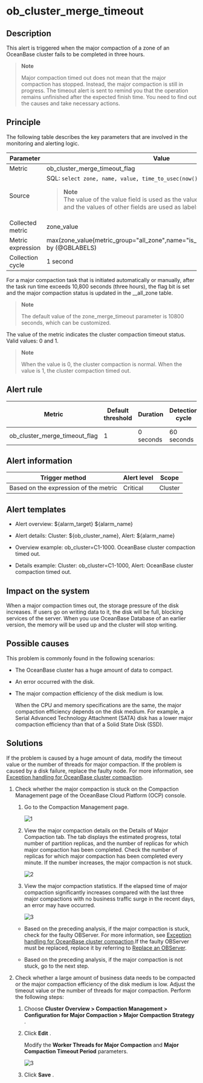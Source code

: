 ob_cluster_merge_timeout
=============================================

**Description**
------------------------------------

This alert is triggered when the major compaction of a zone of an OceanBase cluster fails to be completed in three hours.

> **Note**
>
> Major compaction timed out does not mean that the major compaction has stopped. Instead, the major compaction is still in progress. The timeout alert is sent to remind you that the operation remains unfinished after the expected finish time. You need to find out the causes and take necessary actions.

Principle
------------------------------

The following table describes the key parameters that are involved in the monitoring and alerting logic.

|     Parameter     |                                                                                                                                          Value                                                                                                                                           |
|-------------------|------------------------------------------------------------------------------------------------------------------------------------------------------------------------------------------------------------------------------------------------------------------------------------------|
| Metric            | ob_cluster_merge_timeout_flag                                                                                                                                                                                                                                                            |
| Source            | SQL:  ```select zone, name, value, time_to_usec(now()) from __all_zone;```  <blockquote>**Note**</br>The value of the value field is used as the value of the zone_value metric, and the values of other fields are used as labels. </blockquote>|
| Collected metric  | zone_value                                                                                                                                                                                                                                                                               |
| Metric expression | max(zone_value{metric_group="all_zone",name="is_merge_timeout",@LABELS}) by (@GBLABELS)                                                                                                                                                                                                  |
| Collection cycle  | 1 second                                                                                                                                                                                                                                                                                 |

For a major compaction task that is initiated automatically or manually, after the task run time exceeds 10,800 seconds (three hours), the flag bit is set and the major compaction status is updated in the __all_zone table.

> **Note**
>
> The default value of the zone_merge_timeout parameter is 10800 seconds, which can be customized.

The value of the metric indicates the cluster compaction timeout status. Valid values: 0 and 1.

> **Note**
>
> When the value is 0, the cluster compaction is normal. When the value is 1, the cluster compaction timed out.

**Alert rule**
-----------------------------------

|            Metric             | Default threshold | Duration  | Detection cycle | Time before clearance |
|-------------------------------|-------------------|-----------|-----------------|-----------------------|
| ob_cluster_merge_timeout_flag | 1                 | 0 seconds | 60 seconds      | 5 minutes             |

**Alert information**
------------------------------------------

|            Trigger method             | Alert level |  Scope  |
|---------------------------------------|-------------|---------|
| Based on the expression of the metric | Critical    | Cluster |

**Alert templates**
----------------------------------------

* Alert overview: \${alarm_target} \${alarm_name}

* Alert details: Cluster: \${ob_cluster_name}, Alert: \${alarm_name}

* Overview example: ob_cluster=C1-1000. OceanBase cluster compaction timed out.

* Details example: Cluster: ob_cluster=C1-1000, Alert: OceanBase cluster compaction timed out.

**Impact on the system**
---------------------------------------------

When a major compaction times out, the storage pressure of the disk increases. If users go on writing data to it, the disk will be full, blocking services of the server. When you use OceanBase Database of an earlier version, the memory will be used up and the cluster will stop writing.

**Possible causes**
----------------------------------------

This problem is commonly found in the following scenarios:

* The OceanBase cluster has a huge amount of data to compact.

* An error occurred with the disk.

* The major compaction efficiency of the disk medium is low.

  When the CPU and memory specifications are the same, the major compaction efficiency depends on the disk medium. For example, a Serial Advanced Technology Attachment (SATA) disk has a lower major compaction efficiency than that of a Solid State Disk (SSD).
  
**Solutions**
----------------------------------

If the problem is caused by a huge amount of data, modify the timeout value or the number of threads for major compaction. If the problem is caused by a disk failure, replace the faulty node. For more information, see [Exception handling for OceanBase cluster compaction](../5.appendix/3.exception-handling-for-oceanbase-cluster-compaction.md).

1. Check whether the major compaction is stuck on the Compaction Management page of the OceanBase Cloud Platform (OCP) console.

   1. Go to the Compaction Management page.

      ![1](https://help-static-aliyun-doc.aliyuncs.com/assets/img/en-US/6815633561/p440426.png)

   2. View the major compaction details on the Details of Major Compaction tab. The tab displays the estimated progress, total number of partition replicas, and the number of replicas for which major compaction has been completed. Check the number of replicas for which major compaction has been completed every minute. If the number increases, the major compaction is not stuck.

      ![2](https://help-static-aliyun-doc.aliyuncs.com/assets/img/en-US/5815633561/p440427.png)

   3. View the major compaction statistics. If the elapsed time of major compaction significantly increases compared with the last three major compactions with no business traffic surge in the recent days, an error may have occurred.

      ![3](https://help-static-aliyun-doc.aliyuncs.com/assets/img/en-US/5815633561/p440430.png)

   * Based on the preceding analysis, if the major compaction is stuck, check for the faulty OBServer. For more information, see [Exception handling for OceanBase cluster compaction](../5.appendix/3.exception-handling-for-oceanbase-cluster-compaction.md).If the faulty OBServer must be replaced, replace it by referring to [Replace an OBServer](../../6.user-guide-2/4.cluster-features/2.basic-operations/7.manage-observer/5.replace-observer.md).

   * Based on the preceding analysis, if the major compaction is not stuck, go to the next step.

2. Check whether a large amount of business data needs to be compacted or the major compaction efficiency of the disk medium is low. Adjust the timeout value or the number of threads for major compaction. Perform the following steps:

   1. Choose **Cluster Overview \> Compaction Management \> Configuration for Major Compaction \> Major Compaction Strategy** .

   2. Click **Edit** .

      Modify the **Worker Threads for Major Compaction** and **Major Compaction Timeout Period** parameters.

      ![3](https://help-static-aliyun-doc.aliyuncs.com/assets/img/en-US/5815633561/p440463.png)

   3. Click **Save** .
